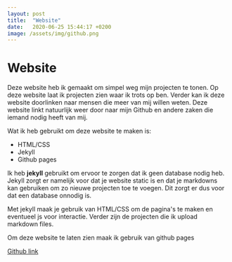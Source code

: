 ```yaml
---
layout: post
title:  "Website"
date:   2020-06-25 15:44:17 +0200
image: /assets/img/github.png
---
```

Website
======

Deze website heb ik gemaakt om simpel weg mijn projecten te tonen.
Op deze website laat ik projecten zien waar ik trots op ben. Verder kan ik deze website
doorlinken naar mensen die meer van mij willen weten. Deze website linkt natuurlijk weer door
naar mijn Github en andere zaken die iemand nodig heeft van mij.

Wat ik heb gebruikt om deze website te maken is:

* HTML/CSS
* Jekyll
* Github pages

Ik heb **jekyll** gebruikt om ervoor te zorgen dat ik geen database nodig heb.
Jekyll zorgt er namelijk voor dat je website static is en dat je markdowns kan gebruiken
om zo nieuwe projecten toe te voegen. Dit zorgt er dus voor dat een database onnodig is.

Met jekyll maak je gebruik van HTML/CSS om de pagina's te maken en eventueel js voor interactie.
Verder zijn de projecten die ik upload markdown files.

Om deze website te laten zien maak ik gebruik van github pages

[Github link](https://www.google.com)